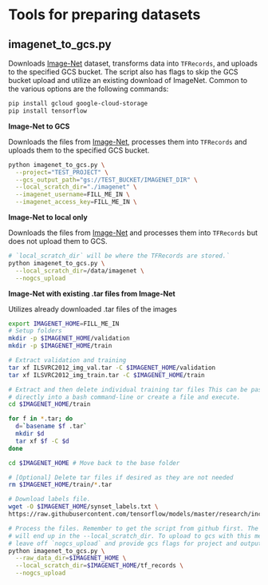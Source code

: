 # Tools for preparing datasets

## imagenet_to_gcs.py
Downloads [Image-Net](http://image-net.org/) dataset, transforms data into
`TFRecords`, and uploads to the specified GCS bucket. The script also has flags to
skip the GCS bucket upload and utilize an existing download of ImageNet.
Common to the various options are the following commands:

```bash
pip install gcloud google-cloud-storage
pip install tensorflow
```

**Image-Net to GCS**

Downloads the files from [Image-Net](http://image-net.org/), processes them into
`TFRecords` and uploads them to the specified GCS bucket.

```bash
python imagenet_to_gcs.py \
  --project="TEST_PROJECT" \
  --gcs_output_path="gs://TEST_BUCKET/IMAGENET_DIR" \
  --local_scratch_dir="./imagenet" \
  --imagenet_username=FILL_ME_IN \
  --imagenet_access_key=FILL_ME_IN \
```

**Image-Net to local only**

Downloads the files from [Image-Net](http://image-net.org/) and processes them
into `TFRecords` but does not upload them to GCS.

```bash
# `local_scratch_dir` will be where the TFRecords are stored.`
python imagenet_to_gcs.py \
  --local_scratch_dir=/data/imagenet \
  --nogcs_upload

```

**Image-Net with existing .tar files from Image-Net**

Utilizes already downloaded .tar files of the images


```bash
export IMAGENET_HOME=FILL_ME_IN
# Setup folders
mkdir -p $IMAGENET_HOME/validation
mkdir -p $IMAGENET_HOME/train

# Extract validation and training
tar xf ILSVRC2012_img_val.tar -C $IMAGENET_HOME/validation
tar xf ILSVRC2012_img_train.tar -C $IMAGENET_HOME/train

# Extract and then delete individual training tar files This can be pasted
# directly into a bash command-line or create a file and execute.
cd $IMAGENET_HOME/train

for f in *.tar; do
  d=`basename $f .tar`
  mkdir $d
  tar xf $f -C $d
done

cd $IMAGENET_HOME # Move back to the base folder

# [Optional] Delete tar files if desired as they are not needed
rm $IMAGENET_HOME/train/*.tar

# Download labels file.
wget -O $IMAGENET_HOME/synset_labels.txt \
https://raw.githubusercontent.com/tensorflow/models/master/research/inception/inception/data/imagenet_2012_validation_synset_labels.txt

# Process the files. Remember to get the script from github first. The TFRecords
# will end up in the --local_scratch_dir. To upload to gcs with this method
# leave off `nogcs_upload` and provide gcs flags for project and output_path.
python imagenet_to_gcs.py \
  --raw_data_dir=$IMAGENET_HOME \
  --local_scratch_dir=$IMAGENET_HOME/tf_records \
  --nogcs_upload
```
